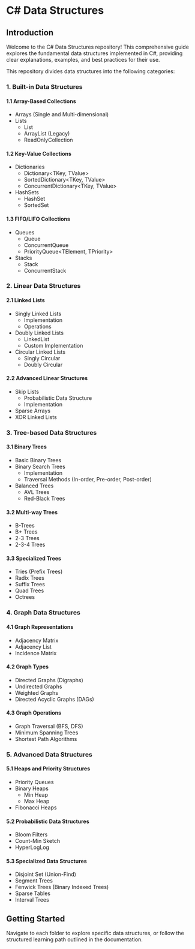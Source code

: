 # C# Data Structures

## Introduction

Welcome to the C# Data Structures repository! This comprehensive guide explores the fundamental data structures implemented in C#, providing clear explanations, examples, and best practices for their use.

This repository divides data structures into the following categories:

### 1. Built-in Data Structures
#### 1.1 Array-Based Collections
- Arrays (Single and Multi-dimensional)
- Lists
  - List<T>
  - ArrayList (Legacy)
  - ReadOnlyCollection<T>

#### 1.2 Key-Value Collections
- Dictionaries
  - Dictionary<TKey, TValue>
  - SortedDictionary<TKey, TValue>
  - ConcurrentDictionary<TKey, TValue>
- HashSets
  - HashSet<T>
  - SortedSet<T>

#### 1.3 FIFO/LIFO Collections
- Queues
  - Queue<T>
  - ConcurrentQueue<T>
  - PriorityQueue<TElement, TPriority>
- Stacks
  - Stack<T>
  - ConcurrentStack<T>

### 2. Linear Data Structures
#### 2.1 Linked Lists
- Singly Linked Lists
  - Implementation
  - Operations
- Doubly Linked Lists
  - LinkedList<T>
  - Custom Implementation
- Circular Linked Lists
  - Singly Circular
  - Doubly Circular

#### 2.2 Advanced Linear Structures
- Skip Lists
  - Probabilistic Data Structure
  - Implementation
- Sparse Arrays
- XOR Linked Lists

### 3. Tree-based Data Structures
#### 3.1 Binary Trees
- Basic Binary Trees
- Binary Search Trees
  - Implementation
  - Traversal Methods (In-order, Pre-order, Post-order)
- Balanced Trees
  - AVL Trees
  - Red-Black Trees

#### 3.2 Multi-way Trees
- B-Trees
- B+ Trees
- 2-3 Trees
- 2-3-4 Trees

#### 3.3 Specialized Trees
- Tries (Prefix Trees)
- Radix Trees
- Suffix Trees
- Quad Trees
- Octrees

### 4. Graph Data Structures
#### 4.1 Graph Representations
- Adjacency Matrix
- Adjacency List
- Incidence Matrix

#### 4.2 Graph Types
- Directed Graphs (Digraphs)
- Undirected Graphs
- Weighted Graphs
- Directed Acyclic Graphs (DAGs)

#### 4.3 Graph Operations
- Graph Traversal (BFS, DFS)
- Minimum Spanning Trees
- Shortest Path Algorithms

### 5. Advanced Data Structures
#### 5.1 Heaps and Priority Structures
- Priority Queues
- Binary Heaps
  - Min Heap
  - Max Heap
- Fibonacci Heaps

#### 5.2 Probabilistic Data Structures
- Bloom Filters
- Count-Min Sketch
- HyperLogLog

#### 5.3 Specialized Data Structures
- Disjoint Set (Union-Find)
- Segment Trees
- Fenwick Trees (Binary Indexed Trees)
- Sparse Tables
- Interval Trees

## Getting Started

Navigate to each folder to explore specific data structures, or follow the structured learning path outlined in the documentation.
